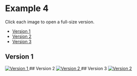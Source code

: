 # Example 4
Click each image to open a full-size version.
 - [Version 1](#version-1)
 - [Version 2](#version-2)
 - [Version 3](#version-3)
## Version 1
<a href="https://raw.githubusercontent.com/scotentSD/scotentSD.github.io/master/Example%204/v1.png" target="_blank">
  <img src="https://raw.githubusercontent.com/scotentSD/scotentSD.github.io/master/Example%204/v1.png" alt="Version 1">
</a>
## Version 2
<a href="https://raw.githubusercontent.com/scotentSD/scotentSD.github.io/master/Example%204/v2.png" target="_blank">
  <img src="https://raw.githubusercontent.com/scotentSD/scotentSD.github.io/master/Example%204/v2.png" alt="Version 2">
</a>
## Version 3
<a href="https://raw.githubusercontent.com/scotentSD/scotentSD.github.io/master/Example%204/v3.png" target="_blank">
  <img src="https://raw.githubusercontent.com/scotentSD/scotentSD.github.io/master/Example%204/v3.png" alt="Version 2">
</a>
